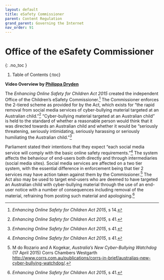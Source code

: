 ```yaml
---
layout: default
title: eSafety Commissioner
parent: Content Regulation
grand_parent: Governing the Internet
nav_order: 91
---
```


# Office of the eSafety Commissioner
{: .no_toc }

1. Table of Contents
{:toc}

**Video Overview by [Philippa Dryden](https://www.youtube.com/watch?v=K2036tTwIkA)**


The _Enhancing Online Safety for Children Act 2015_ created the independent Office of the Children’s eSafety Commissioner.[^safety14] The Commissioner enforces the 2-tiered scheme as provided for by the Act, which exists for “the rapid removal from social media services of cyber-bullying material targeted at an Australian child.”[^safety20] “Cyber-bullying material targeted at an Australian child” is held to the standard of whether a reasonable person would think that it was directed towards an Australian child and whether it would be “seriously threatening, seriously intimidating, seriously harassing or seriously humiliating the Australian child.”[^safety5]

Parliament stated their intentions that they expect “each social media service will comply with the basic online safety requirements.”[^safety22]  The system affects the behaviour of end-users both directly and through intermediaries (social media sites). Social media services are affected on a two tier system, with the essential difference in enforcement being that tier 2 services may have action taken against them by the Commissioner.[^rozario] The Act also may be used to target end-users who are deemed to have targeted an Australian child with cyber-bullying material through the use of an end-user notice with a number of consequences including removal of the material, refraining from posting such material and apologising.[^safety41]

[^safety41]: _Enhancing Online Safety for Children Act 2015_, s 41.  
[^rozario]: M do Rozario and A Kogekar, _Australia’s New Cyber-Bullying Watchdog_ (17 April 2015) Corrs Chambers Westgarth http://www.corrs.com.au/publications/corrs-in-brief/australias-new-cyber-bullying-watchdog/.
[^safety14]: _Enhancing Online Safety for Children Act 2015_, s 14.
[^safety5]: _Enhancing Online Safety for Children Act 2015_, s 41.  
[^safety22]: _Enhancing Online Safety for Children Act 2015_, s 41.  
[^safety20]: _Enhancing Online Safety for Children Act 2015_, s 41.  
